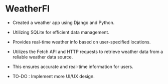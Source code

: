 # WeatherFI

- Created a weather app using Django and Python.
- Utilizing SQLite for efficient data management.
- Provides real-time weather info based on user-specified locations.
- Utilizes the Fetch API and HTTP requests to retrieve weather data from a reliable weather data source.
- This ensures accurate and real-time information for users.

- TO-DO : Implement more UI/UX design.
